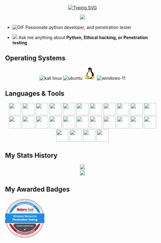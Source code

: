 <p align="center"> <a href="https://git.io/typing-svg"><img src="https://readme-typing-svg.demolab.com?font=Fira+Code&weight=500&size=30&duration=3000&pause=1500&color=F7420E&center=true&vCenter=true&width=435&lines=I+am+Python+developer%2C;Penetration+tester%2C;Security+Researcher" alt="Typing SVG" /></a></p>

<div align="center">
   <img src="https://tryhackme-badges.s3.amazonaws.com/SaherMuhamed.png"/>
</div>

- <img alt="GIF" src="https://github.com/SP-XD/SP-XD/blob/main/images/Developer.gif" width="25" /> Passionate python developer, and penetration tester

- <img src="https://github.com/SP-XD/SP-XD/blob/main/images/message.gif?raw=true" width="25" /> Ask me anything about **Python, Ethical hacking, or Penetration testing**

## Operating Systems
<div align="center">
   <img src="https://www.kali.org/docs/policy/trademark/kali-logo-tm.png" alt="kali linux" width="40" height="40" />
   <img src="https://user-images.githubusercontent.com/25181517/186884153-99edc188-e4aa-4c84-91b0-e2df260ebc33.png" alt="ubuntu" width="40" height="40"/>
   <img src="https://raw.githubusercontent.com/devicons/devicon/master/icons/linux/linux-original.svg" alt="linux" width="40" height="40"/>
   <img width="47" height="47" src="https://img.icons8.com/fluency/48/windows-11.png" alt="windows-11"/>
</div>

## Languages & Tools
<div align="center">
   <img src="https://raw.githubusercontent.com/marwin1991/profile-technology-icons/refs/heads/main/icons/pycharm.png" width="40" height="40" />
   <img src="https://raw.githubusercontent.com/marwin1991/profile-technology-icons/refs/heads/main/icons/intellij.png" width="40" height="40" />
   <img src="https://raw.githubusercontent.com/marwin1991/profile-technology-icons/refs/heads/main/icons/android_studio.png" width="40" height="40" />
   <img src="https://raw.githubusercontent.com/marwin1991/profile-technology-icons/refs/heads/main/icons/visual_studio_code.png" width="40" height="40" />
   <img src="https://raw.githubusercontent.com/marwin1991/profile-technology-icons/refs/heads/main/icons/postman.png" width="40" height="40" />
   <img src="https://raw.githubusercontent.com/marwin1991/profile-technology-icons/refs/heads/main/icons/html.png" width="40" height="40" />
   <img src="https://raw.githubusercontent.com/marwin1991/profile-technology-icons/refs/heads/main/icons/css.png" width="40" height="40" />
   <img src="https://raw.githubusercontent.com/marwin1991/profile-technology-icons/refs/heads/main/icons/bootstrap.png" width="40" height="40" />
   <img src="https://raw.githubusercontent.com/marwin1991/profile-technology-icons/refs/heads/main/icons/figma.png" width="40" height="40" />
   <img src="https://raw.githubusercontent.com/marwin1991/profile-technology-icons/refs/heads/main/icons/javascript.png" width="40" height="40" />
   <img src="https://raw.githubusercontent.com/marwin1991/profile-technology-icons/refs/heads/main/icons/npm.png" width="40" height="40" />
   <img src="https://raw.githubusercontent.com/marwin1991/profile-technology-icons/refs/heads/main/icons/node_js.png" width="40" height="40" />
   <img src="https://raw.githubusercontent.com/marwin1991/profile-technology-icons/refs/heads/main/icons/express.png" width="40" height="40" />
   <img src="https://raw.githubusercontent.com/marwin1991/profile-technology-icons/refs/heads/main/icons/java.png" width="40" height="40" />
   <img src="https://raw.githubusercontent.com/marwin1991/profile-technology-icons/refs/heads/main/icons/kotlin.png" width="40" height="40" />
   <img src="https://raw.githubusercontent.com/marwin1991/profile-technology-icons/refs/heads/main/icons/c++.png" width="40" height="40" />
   <img src="https://raw.githubusercontent.com/marwin1991/profile-technology-icons/refs/heads/main/icons/python.png" width="40" height="40" />
   <img src="https://raw.githubusercontent.com/marwin1991/profile-technology-icons/refs/heads/main/icons/flask.png" width="40" height="40" />
   <img src="https://raw.githubusercontent.com/marwin1991/profile-technology-icons/refs/heads/main/icons/android.png" width="40" height="40" />
   <img src="https://raw.githubusercontent.com/marwin1991/profile-technology-icons/refs/heads/main/icons/dart.png" width="40" height="40" />
   <img src="https://raw.githubusercontent.com/marwin1991/profile-technology-icons/refs/heads/main/icons/flutter.png" width="40" height="40" />
   <img src="https://raw.githubusercontent.com/marwin1991/profile-technology-icons/refs/heads/main/icons/sqlite.png" width="40" height="40" />
   <img src="https://raw.githubusercontent.com/marwin1991/profile-technology-icons/refs/heads/main/icons/mongodb.png" width="40" height="40" />
   <img src="https://raw.githubusercontent.com/marwin1991/profile-technology-icons/refs/heads/main/icons/bash.png" width="40" height="40" />
   <img src="https://raw.githubusercontent.com/marwin1991/profile-technology-icons/refs/heads/main/icons/matlab.png" width="40" height="40" />
   <img src="https://raw.githubusercontent.com/marwin1991/profile-technology-icons/refs/heads/main/icons/arduino.png" width="40" height="40" />
</div>

## My Stats History
<div align="center">
  <img src="https://github-readme-stats.vercel.app/api?username=SaherMuhamed&theme=dark&show_icons=true&hide_border=true&count_private=true" />
  <br />
  <img src="https://github-readme-stats.vercel.app/api/top-langs/?username=SaherMuhamed&theme=dark&show_icons=true&hide_border=true&layout=compact" />
</div>

## My Awarded Badges
<img src="https://github.com/SaherMuhamed/SaherMuhamed/blob/main/badges/Wireless_Networks_Penetration_Testing.png" alt="wireless penetration testing" width="128" height="128">
